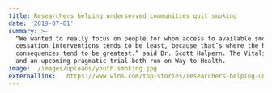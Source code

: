 ```yaml
---
title: Researchers helping underserved communities quit smoking
date: '2019-07-01'
summary: >-
  “We wanted to really focus on people for whom access to available smoking
  cessation interventions tends to be least, because that’s where the health
  consequences tend to be greatest.” said Dr. Scott Halpern. The Vitality study
  and an upcoming pragmatic trial both run on Way to Health.
image:  /images/uploads/youth.smoking.jpg
externallink:   https://www.wlns.com/top-stories/researchers-helping-underserved-communities-quit-smoking/
---
```


